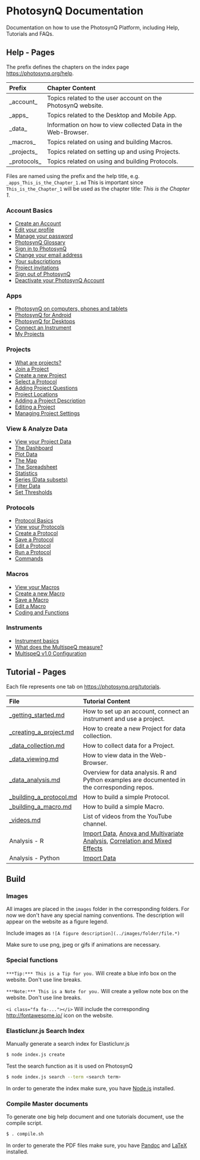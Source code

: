 # PhotosynQ Documentation
Documentation on how to use the PhotosynQ Platform, including Help, Tutorials and FAQs.

## Help - Pages

The prefix defines the chapters on the index page <https://photosynq.org/help>.

| Prefix | Chapter Content |
| :-- | :-- |
| \_account\_ | Topics related to the user account on the PhotosynQ website. |
| \_apps\_ | Topics related to the Desktop and Mobile App. |
| \_data\_ | Information on how to view collected Data in the Web-Browser. |
| \_macros\_ | Topics related on using and building Macros. |
| \_projects\_ | Topics related on setting up and using Projects.|
| \_protocols\_ | Topics related on using and building Protocols. |

Files are named using the prefix and the help title, e.g. `_apps_This_is_the_Chapter_1.md` This is important since `This_is_the_Chapter_1` will be used as the chapter title: _This is the Chapter 1_.

### Account Basics
+ [Create an Account](help/_account_Create_an_Account.md)
+ [Edit your profile](help/_account_Edit_your_Profile.md)
+ [Manage your password](help/_account_Manage_your_password.md)
+ [PhotosynQ Glossary](help/_account_PhotosynQ_Glossary.md)
+ [Sign in to PhotosynQ](help/_account_Sign_in_to_PhotosynQ.md)
+ [Change your email address](help/_account_Change_your_mail_address.md)
+ [Your subscriptions](help/_account_Your_subscriptions.md)
+ [Project invitations](help/_account_Project_invitations.md)
+ [Sign out of PhotosynQ](help/_account_Sign_out_of_PhotosynQ.md)
+ [Deactivate your PhotosynQ Account](help/_account_Deactivate_your_PhotosynQ_Account.md)
 
### Apps
+ [PhotosynQ on computers, phones and tablets](help/_apps_PhotosynQ_on_computers_phones_and_tablets.md)
+ [PhotosynQ for Android](help/_apps_PhotosynQ_for_Android.md)
+ [PhotosynQ for Desktops](help/_apps_PhotosynQ_for_Desktops.md)
+ [Connect an Instrument](help/_apps_Connect_an_Instrument.md)
+ [My Projects](help/_apps_My_Projects.md)
 
### Projects
+ [What are projects?](help/_projects_What_are_projects.md)
+ [Join a Project](help/_projects_Join_a_project.md)
+ [Create a new Project](help/_projects_Create_a_new_Project.md)
+ [Select a Protocol](help/_projects_Select_a_protocol.md)
+ [Adding Project Questions](help/_projects_Adding_Project_Questions.md)
+ [Project Locations](help/_projects_Project_Locations.md)
+ [Adding a Project Description](help/_projects_Adding_a_Project_Description.md)
+ [Editing a Project](help/_projects_Editing_a_Project.md)
+ [Managing Project Settings](help/_projects_Managing_Project_Settings.md)
 
### View & Analyze Data
+ [View your Project Data](help/_data_View_your_Project_Data.md)
+ [The Dashboard](help/_data_The_Dashboard.md)
+ [Plot Data](help/_data_Plot_Data.md)
+ [The Map](help/_data_The_Map.md)
+ [The Spreadsheet](help/_data_The_Spreadsheet.md)
+ [Statistics](help/_data_Statistics.md)
+ [Series (Data subsets)](help/_data_Series_Data_subsets.md)
+ [Filter Data](help/_data_Filter_Data.md)
+ [Set Thresholds](help/_data_Set_Thresholds.md)
 
### Protocols
+ [Protocol Basics](help/_protocols_Protocol_Basics.md)
+ [View your Protocols](help/_protocols_View_your_Protocols.md)
+ [Create a Protocol](help/_protocols_Create_a_new_Protocol.md)
+ [Save a Protocol](help/_protocols_Save_a_Protocol.md)
+ [Edit a Protocol](help/_protocols_Edit_a_Protocol.md)
+ [Run a Protocol](help/_protocols_Run_a_Protocol.md)
+ [Commands](help/_protocols_Commands.md)
 
### Macros
+ [View your Macros](help/_macros_View_your_Macros.md)
+ [Create a new Macro](help/_macros_Create_a_new_Macro.md)
+ [Save a Macro](help/_macros_Save_a_Macro.md)
+ [Edit a Macro](help/_macros_Edit_a_Macro.md)
+ [Coding and Functions](help/_macros_Coding_and_Functions.md)

### Instruments
+ [Instrument basics](help/_instruments_Instrument_basics.md)
+ [What does the MultispeQ measure?](help/_instruments_What_does_the_MultispeQ_measure.md)
+ [MultispeQ v1.0 Configuration](help/_instruments_MultispeQ_v1.0_configuration.md)

## Tutorial - Pages

Each file represents one tab on <https://photosynq.org/tutorials>.

| File | Tutorial Content |
| :-- | :-- |
| [_getting_started.md](tutorials/_getting_started.md) | How to set up an account, connect an instrument and use a project. |
| [_creating_a_project.md](tutorials/_creating_a_project.md) | How to create a new Project for data collection. |
| [_data_collection.md](tutorials/_data_collection.md) | How to collect data for a Project. |
| [_data_viewing.md](tutorials/_data_viewing.md) | How to view data in the Web-Browser. |
| [_data_analysis.md](tutorials/_data_analysis.md) | Overview for data analysis. R and Python examples are documented in the corresponding repos. |
| [_building_a_protocol.md](tutorials/_building_a_protocol.md) | How to build a simple Protocol. |
| [_building_a_macro.md](tutorials/_building_a_macro.md) | How to build a simple Macro. |
| [_videos.md](tutorials/_videos.md) | List of videos from the YouTube channel. |
| Analysis - R | [Import Data](tutorials/_r_import_photosynq_data.md), [Anova and Multivariate Analysis](tutorials/_r_anova_and_multivariate_analysis.md), [Correlation and Mixed Effects](tutorials_r_correlation_and_mixed_effects.md/) |
| Analysis - Python | [Import Data](tutorials/_python_connect_python_to_photosynq.md) |

## Build

### Images
All images are placed in the `images` folder in the corresponding folders. For now we don't have any special naming conventions. The description will appear on the website as a figure legend.

Include images as `![A figure description](../images/folder/file.*)`

Make sure to use png, jpeg or gifs if animations are necessary.

### Special functions

`***Tip:*** This is a Tip for you.` Will create a blue info box on the website. Don't use line breaks.

`***Note:*** This is a Note for you.` Will create a yellow note box on the website. Don't use line breaks.

`<i class="fa fa-..."></i>` Will include the corresponding <http://fontawesome.io/> icon on the website.

### Elasticlunr.js Search Index

Manually generate a search index for Elasticlunr.js

```bash
$ node index.js create
```

Test the search function as it is used on PhotosynQ

```bash
$ node index.js search --term <search term>
```

In order to generate the index make sure, you have [Node.js](https://nodejs.org/) installed.

### Compile Master documents

To generate one big help document and one tutorials document, use the compile script.

```bash
$ . compile.sh
```

In order to generate the PDF files make sure, you have [Pandoc](http://pandoc.org/) and [LaTeX](https://www.latex-project.org/) installed.